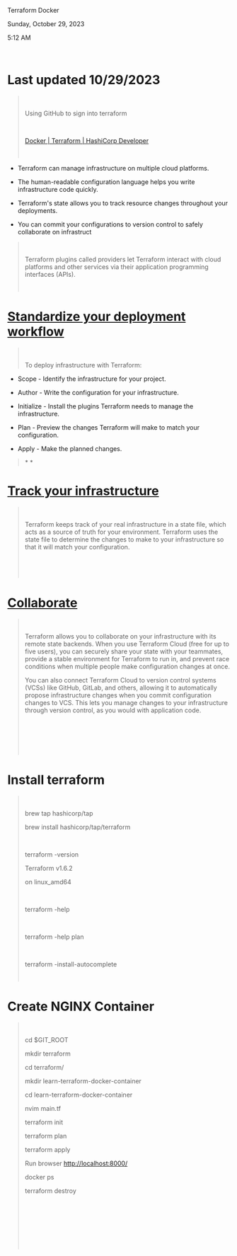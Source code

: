 Terraform Docker

Sunday, October 29, 2023

5:12 AM

 

# Last updated 10/29/2023 

>  
>
> Using GitHub to sign into terraform
>
>  
>
> [Docker | Terraform | HashiCorp Developer](https://developer.hashicorp.com/terraform/tutorials/docker-get-started)
>
>  

-   Terraform can manage infrastructure on multiple cloud platforms.

-   The human-readable configuration language helps you write infrastructure code quickly.

-   Terraform's state allows you to track resource changes throughout your deployments.

-   You can commit your configurations to version control to safely collaborate on infrastruct

>  
>
> Terraform plugins called providers let Terraform interact with cloud platforms and other services via their application programming interfaces (APIs).
>
>  

# [Standardize your deployment workflow](https://developer.hashicorp.com/terraform/tutorials/docker-get-started/infrastructure-as-code#standardize-your-deployment-workflow)

>  
>
> To deploy infrastructure with Terraform:

-   Scope - Identify the infrastructure for your project.

-   Author - Write the configuration for your infrastructure.

-   Initialize - Install the plugins Terraform needs to manage the infrastructure.

-   Plan - Preview the changes Terraform will make to match your configuration.

-   Apply - Make the planned changes.

> * *

# [Track your infrastructure](https://developer.hashicorp.com/terraform/tutorials/docker-get-started/infrastructure-as-code#track-your-infrastructure)

>  
>
> Terraform keeps track of your real infrastructure in a state file, which acts as a source of truth for your environment. Terraform uses the state file to determine the changes to make to your infrastructure so that it will match your configuration.
>
>  
>
>  

# [Collaborate](https://developer.hashicorp.com/terraform/tutorials/docker-get-started/infrastructure-as-code#collaborate)

>  
>
> Terraform allows you to collaborate on your infrastructure with its remote state backends. When you use Terraform Cloud (free for up to five users), you can securely share your state with your teammates, provide a stable environment for Terraform to run in, and prevent race conditions when multiple people make configuration changes at once.
>
> You can also connect Terraform Cloud to version control systems (VCSs) like GitHub, GitLab, and others, allowing it to automatically propose infrastructure changes when you commit configuration changes to VCS. This lets you manage changes to your infrastructure through version control, as you would with application code.
>
>  
>
>  
>
>  

# Install terraform

>  
>
> brew tap hashicorp/tap
>
> brew install hashicorp/tap/terraform
>
>  
>
> terraform -version
>
> Terraform v1.6.2
>
> on linux\_amd64
>
>  
>
> terraform -help
>
>  
>
> terraform -help plan
>
>  
>
> terraform -install-autocomplete
>
>  

# Create NGINX Container

>  
>
> cd $GIT\_ROOT
>
> mkdir terraform
>
> cd terraform/
>
> mkdir learn-terraform-docker-container
>
> cd learn-terraform-docker-container
>
> nvim main.tf
>
> terraform init
>
> terraform plan
>
> terraform apply
>
> Run browser <http://localhost:8000/>
>
> docker ps
>
> terraform destroy
>
>  
>
>  
>
>  
>
>  
